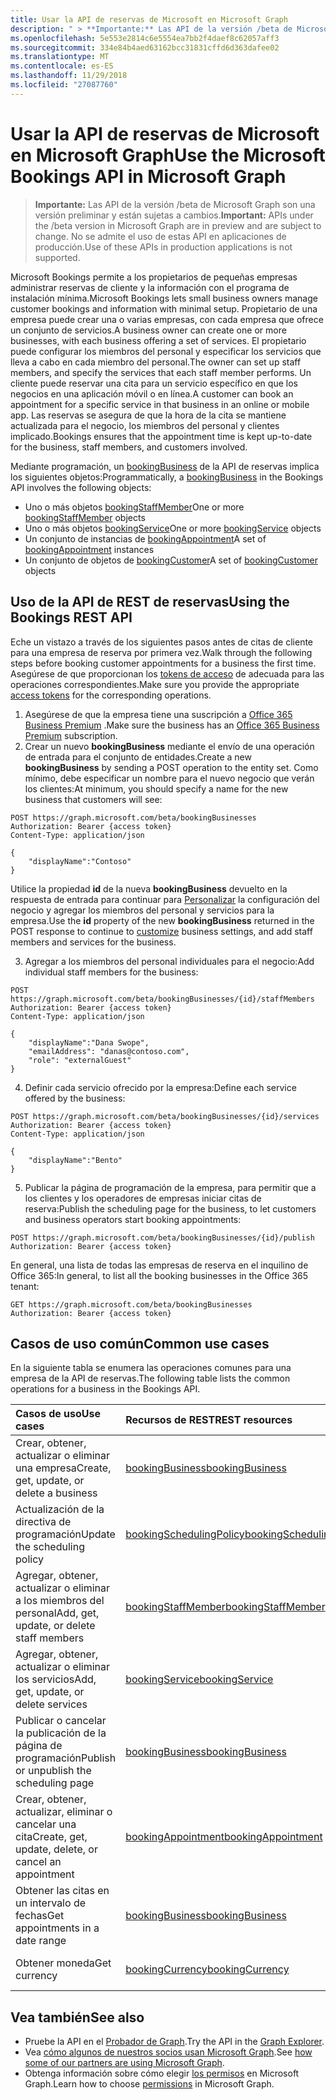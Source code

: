 ```yaml
---
title: Usar la API de reservas de Microsoft en Microsoft Graph
description: " > **Importante:** Las API de la versión /beta de Microsoft Graph son una versión preliminar y están sujetas a cambios. No se admite el uso de estas API en aplicaciones de producción."
ms.openlocfilehash: 5e553e2814c6e5554ea7bb2f4daef8c62057aff3
ms.sourcegitcommit: 334e84b4aed63162bcc31831cffd6d363dafee02
ms.translationtype: MT
ms.contentlocale: es-ES
ms.lasthandoff: 11/29/2018
ms.locfileid: "27087760"
---
```

# <a name="use-the-microsoft-bookings-api-in-microsoft-graph"></a><span data-ttu-id="cff7d-104">Usar la API de reservas de Microsoft en Microsoft Graph</span><span class="sxs-lookup"><span data-stu-id="cff7d-104">Use the Microsoft Bookings API in Microsoft Graph</span></span>

 > <span data-ttu-id="cff7d-105">**Importante:** Las API de la versión /beta de Microsoft Graph son una versión preliminar y están sujetas a cambios.</span><span class="sxs-lookup"><span data-stu-id="cff7d-105">**Important:** APIs under the /beta version in Microsoft Graph are in preview and are subject to change.</span></span> <span data-ttu-id="cff7d-106">No se admite el uso de estas API en aplicaciones de producción.</span><span class="sxs-lookup"><span data-stu-id="cff7d-106">Use of these APIs in production applications is not supported.</span></span>
 
<span data-ttu-id="cff7d-107">Microsoft Bookings permite a los propietarios de pequeñas empresas administrar reservas de cliente y la información con el programa de instalación mínima.</span><span class="sxs-lookup"><span data-stu-id="cff7d-107">Microsoft Bookings lets small business owners manage customer bookings and information with minimal setup.</span></span> <span data-ttu-id="cff7d-108">Propietario de una empresa puede crear una o varias empresas, con cada empresa que ofrece un conjunto de servicios.</span><span class="sxs-lookup"><span data-stu-id="cff7d-108">A business owner can create one or more businesses, with each business offering a set of services.</span></span> <span data-ttu-id="cff7d-109">El propietario puede configurar los miembros del personal y especificar los servicios que lleva a cabo en cada miembro del personal.</span><span class="sxs-lookup"><span data-stu-id="cff7d-109">The owner can set up staff members, and specify the services that each staff member performs.</span></span> <span data-ttu-id="cff7d-110">Un cliente puede reservar una cita para un servicio específico en que los negocios en una aplicación móvil o en línea.</span><span class="sxs-lookup"><span data-stu-id="cff7d-110">A customer can book an appointment for a specific service in that business in an online or mobile app.</span></span> <span data-ttu-id="cff7d-111">Las reservas se asegura de que la hora de la cita se mantiene actualizada para el negocio, los miembros del personal y clientes implicado.</span><span class="sxs-lookup"><span data-stu-id="cff7d-111">Bookings ensures that the appointment time is kept up-to-date for the business, staff members, and customers involved.</span></span>

<span data-ttu-id="cff7d-112">Mediante programación, un [bookingBusiness](bookingbusiness.md) de la API de reservas implica los siguientes objetos:</span><span class="sxs-lookup"><span data-stu-id="cff7d-112">Programmatically, a [bookingBusiness](bookingbusiness.md) in the Bookings API involves the following objects:</span></span>
 
- <span data-ttu-id="cff7d-113">Uno o más objetos [bookingStaffMember](bookingstaffmember.md)</span><span class="sxs-lookup"><span data-stu-id="cff7d-113">One or more [bookingStaffMember](bookingstaffmember.md) objects</span></span>
- <span data-ttu-id="cff7d-114">Uno o más objetos [bookingService](bookingservice.md)</span><span class="sxs-lookup"><span data-stu-id="cff7d-114">One or more [bookingService](bookingservice.md) objects</span></span>
- <span data-ttu-id="cff7d-115">Un conjunto de instancias de [bookingAppointment](bookingappointment.md)</span><span class="sxs-lookup"><span data-stu-id="cff7d-115">A set of [bookingAppointment](bookingappointment.md) instances</span></span>
- <span data-ttu-id="cff7d-116">Un conjunto de objetos de [bookingCustomer](bookingcustomer.md)</span><span class="sxs-lookup"><span data-stu-id="cff7d-116">A set of [bookingCustomer](bookingcustomer.md) objects</span></span>

## <a name="using-the-bookings-rest-api"></a><span data-ttu-id="cff7d-117">Uso de la API de REST de reservas</span><span class="sxs-lookup"><span data-stu-id="cff7d-117">Using the Bookings REST API</span></span>

<span data-ttu-id="cff7d-118">Eche un vistazo a través de los siguientes pasos antes de citas de cliente para una empresa de reserva por primera vez.</span><span class="sxs-lookup"><span data-stu-id="cff7d-118">Walk through the following steps before booking customer appointments for a business the first time.</span></span> <span data-ttu-id="cff7d-119">Asegúrese de que proporcionan los [tokens de acceso](/graph/auth-overview) de adecuada para las operaciones correspondientes.</span><span class="sxs-lookup"><span data-stu-id="cff7d-119">Make sure you provide the appropriate [access tokens](/graph/auth-overview) for the corresponding operations.</span></span>

1. <span data-ttu-id="cff7d-120">Asegúrese de que la empresa tiene una suscripción a [Office 365 Business Premium](https://products.office.com/en-us/business/office-365-business-premium) .</span><span class="sxs-lookup"><span data-stu-id="cff7d-120">Make sure the business has an [Office 365 Business Premium](https://products.office.com/en-us/business/office-365-business-premium) subscription.</span></span>
2. <span data-ttu-id="cff7d-121">Crear un nuevo **bookingBusiness** mediante el envío de una operación de entrada para el conjunto de entidades.</span><span class="sxs-lookup"><span data-stu-id="cff7d-121">Create a new **bookingBusiness** by sending a POST operation to the entity set.</span></span> <span data-ttu-id="cff7d-122">Como mínimo, debe especificar un nombre para el nuevo negocio que verán los clientes:<!-- { "blockType": "ignored" } --></span><span class="sxs-lookup"><span data-stu-id="cff7d-122">At minimum, you should specify a name for the new business that customers will see: <!-- { "blockType": "ignored" } --></span></span>
```http
POST https://graph.microsoft.com/beta/bookingBusinesses
Authorization: Bearer {access token}
Content-Type: application/json

{
    "displayName":"Contoso"
}
```
<span data-ttu-id="cff7d-123">Utilice la propiedad **id** de la nueva **bookingBusiness** devuelto en la respuesta de entrada para continuar para [Personalizar](../api/bookingbusiness-update.md) la configuración del negocio y agregar los miembros del personal y servicios para la empresa.</span><span class="sxs-lookup"><span data-stu-id="cff7d-123">Use the **id** property of the new **bookingBusiness** returned in the POST response to continue to [customize](../api/bookingbusiness-update.md) business settings, and add staff members and services for the business.</span></span>

3. <span data-ttu-id="cff7d-124">Agregar a los miembros del personal individuales para el negocio:<!-- { "blockType": "ignored" } --></span><span class="sxs-lookup"><span data-stu-id="cff7d-124">Add individual staff members for the business: <!-- { "blockType": "ignored" } --></span></span>
```http
POST https://graph.microsoft.com/beta/bookingBusinesses/{id}/staffMembers
Authorization: Bearer {access token}
Content-Type: application/json

{
    "displayName":"Dana Swope",
    "emailAddress": "danas@contoso.com",
    "role": "externalGuest"
}
```
4. <span data-ttu-id="cff7d-125">Definir cada servicio ofrecido por la empresa:<!-- { "blockType": "ignored" } --></span><span class="sxs-lookup"><span data-stu-id="cff7d-125">Define each service offered by the business: <!-- { "blockType": "ignored" } --></span></span>
```http
POST https://graph.microsoft.com/beta/bookingBusinesses/{id}/services
Authorization: Bearer {access token}
Content-Type: application/json

{
    "displayName":"Bento"
}
```
5. <span data-ttu-id="cff7d-126">Publicar la página de programación de la empresa, para permitir que a los clientes y los operadores de empresas iniciar citas de reserva:<!-- { "blockType": "ignored" } --></span><span class="sxs-lookup"><span data-stu-id="cff7d-126">Publish the scheduling page for the business, to let customers and business operators start booking appointments: <!-- { "blockType": "ignored" } --></span></span>
```http
POST https://graph.microsoft.com/beta/bookingBusinesses/{id}/publish
Authorization: Bearer {access token}
```

<span data-ttu-id="cff7d-127">En general, una lista de todas las empresas de reserva en el inquilino de Office 365:<!-- { "blockType": "ignored" } --></span><span class="sxs-lookup"><span data-stu-id="cff7d-127">In general, to list all the booking businesses in the Office 365 tenant: <!-- { "blockType": "ignored" } --></span></span>
```http
GET https://graph.microsoft.com/beta/bookingBusinesses
Authorization: Bearer {access token}
```

## <a name="common-use-cases"></a><span data-ttu-id="cff7d-128">Casos de uso común</span><span class="sxs-lookup"><span data-stu-id="cff7d-128">Common use cases</span></span> 

<span data-ttu-id="cff7d-129">En la siguiente tabla se enumera las operaciones comunes para una empresa de la API de reservas.</span><span class="sxs-lookup"><span data-stu-id="cff7d-129">The following table lists the common operations for a business in the Bookings API.</span></span>

| <span data-ttu-id="cff7d-130">Casos de uso</span><span class="sxs-lookup"><span data-stu-id="cff7d-130">Use cases</span></span>        | <span data-ttu-id="cff7d-131">Recursos de REST</span><span class="sxs-lookup"><span data-stu-id="cff7d-131">REST resources</span></span> | <span data-ttu-id="cff7d-132">Vea también</span><span class="sxs-lookup"><span data-stu-id="cff7d-132">See also</span></span> |
|:---------------|:--------|:----------|
| <span data-ttu-id="cff7d-133">Crear, obtener, actualizar o eliminar una empresa</span><span class="sxs-lookup"><span data-stu-id="cff7d-133">Create, get, update, or delete a business</span></span> | [<span data-ttu-id="cff7d-134">bookingBusiness</span><span class="sxs-lookup"><span data-stu-id="cff7d-134">bookingBusiness</span></span>](bookingbusiness.md) | [<span data-ttu-id="cff7d-135">Métodos de bookingBusiness</span><span class="sxs-lookup"><span data-stu-id="cff7d-135">Methods of bookingBusiness</span></span>](bookingbusiness.md#methods) |
| <span data-ttu-id="cff7d-136">Actualización de la directiva de programación</span><span class="sxs-lookup"><span data-stu-id="cff7d-136">Update the scheduling policy</span></span> | [<span data-ttu-id="cff7d-137">bookingSchedulingPolicy</span><span class="sxs-lookup"><span data-stu-id="cff7d-137">bookingSchedulingPolicy</span></span>](bookingschedulingpolicy.md) | [<span data-ttu-id="cff7d-138">Actualizar un bookingBusiness</span><span class="sxs-lookup"><span data-stu-id="cff7d-138">Update a bookingBusiness</span></span>](../api/bookingbusiness-update.md) |
| <span data-ttu-id="cff7d-139">Agregar, obtener, actualizar o eliminar a los miembros del personal</span><span class="sxs-lookup"><span data-stu-id="cff7d-139">Add, get, update, or delete staff members</span></span> | [<span data-ttu-id="cff7d-140">bookingStaffMember</span><span class="sxs-lookup"><span data-stu-id="cff7d-140">bookingStaffMember</span></span>](bookingstaffmember.md) | [<span data-ttu-id="cff7d-141">Métodos de bookingStaffMember</span><span class="sxs-lookup"><span data-stu-id="cff7d-141">Methods of bookingStaffMember</span></span>](bookingstaffmember.md#methods)  |
| <span data-ttu-id="cff7d-142">Agregar, obtener, actualizar o eliminar los servicios</span><span class="sxs-lookup"><span data-stu-id="cff7d-142">Add, get, update, or delete services</span></span> | [<span data-ttu-id="cff7d-143">bookingService</span><span class="sxs-lookup"><span data-stu-id="cff7d-143">bookingService</span></span>](bookingservice.md) | [<span data-ttu-id="cff7d-144">Métodos de bookingService</span><span class="sxs-lookup"><span data-stu-id="cff7d-144">Methods of bookingService</span></span>](bookingservice.md#methods)  |
| <span data-ttu-id="cff7d-145">Publicar o cancelar la publicación de la página de programación</span><span class="sxs-lookup"><span data-stu-id="cff7d-145">Publish or unpublish the scheduling page</span></span> | [<span data-ttu-id="cff7d-146">bookingBusiness</span><span class="sxs-lookup"><span data-stu-id="cff7d-146">bookingBusiness</span></span>](bookingbusiness.md) | [<span data-ttu-id="cff7d-147">publicar</span><span class="sxs-lookup"><span data-stu-id="cff7d-147">publish</span></span>](../api/bookingbusiness-publish.md) <br> [<span data-ttu-id="cff7d-148">Cancelar la publicación</span><span class="sxs-lookup"><span data-stu-id="cff7d-148">unpublish</span></span>](../api/bookingbusiness-unpublish.md) |
| <span data-ttu-id="cff7d-149">Crear, obtener, actualizar, eliminar o cancelar una cita</span><span class="sxs-lookup"><span data-stu-id="cff7d-149">Create, get, update, delete, or cancel an appointment</span></span> | [<span data-ttu-id="cff7d-150">bookingAppointment</span><span class="sxs-lookup"><span data-stu-id="cff7d-150">bookingAppointment</span></span>](bookingappointment.md) | [<span data-ttu-id="cff7d-151">Métodos de bookingAppointment</span><span class="sxs-lookup"><span data-stu-id="cff7d-151">Methods of bookingAppointment</span></span>](bookingappointment.md#methods)  |
| <span data-ttu-id="cff7d-152">Obtener las citas en un intervalo de fechas</span><span class="sxs-lookup"><span data-stu-id="cff7d-152">Get appointments in a date range</span></span> | [<span data-ttu-id="cff7d-153">bookingBusiness</span><span class="sxs-lookup"><span data-stu-id="cff7d-153">bookingBusiness</span></span>](bookingbusiness.md) | [<span data-ttu-id="cff7d-154">Lista reservas calendarView</span><span class="sxs-lookup"><span data-stu-id="cff7d-154">List Bookings calendarView</span></span>](../api/bookingbusiness-list-calendarview.md) |
| <span data-ttu-id="cff7d-155">Obtener moneda</span><span class="sxs-lookup"><span data-stu-id="cff7d-155">Get currency</span></span> | [<span data-ttu-id="cff7d-156">bookingCurrency</span><span class="sxs-lookup"><span data-stu-id="cff7d-156">bookingCurrency</span></span>](bookingcurrency.md) | [<span data-ttu-id="cff7d-157">Métodos de bookingCurrency</span><span class="sxs-lookup"><span data-stu-id="cff7d-157">Methods of bookingCurrency</span></span>](bookingcurrency.md#methods) |


## <a name="see-also"></a><span data-ttu-id="cff7d-158">Vea también</span><span class="sxs-lookup"><span data-stu-id="cff7d-158">See also</span></span>

- <span data-ttu-id="cff7d-159">Pruebe la API en el [Probador de Graph](https://developer.microsoft.com/graph/graph-explorer).</span><span class="sxs-lookup"><span data-stu-id="cff7d-159">Try the API in the [Graph Explorer](https://developer.microsoft.com/graph/graph-explorer).</span></span>
- <span data-ttu-id="cff7d-160">Vea [cómo algunos de nuestros socios usan Microsoft Graph](https://developer.microsoft.com/graph/graph/examples#partners).</span><span class="sxs-lookup"><span data-stu-id="cff7d-160">See [how some of our partners are using Microsoft Graph](https://developer.microsoft.com/graph/graph/examples#partners).</span></span>
- <span data-ttu-id="cff7d-161">Obtenga información sobre cómo elegir [los permisos](/graph/permissions-reference) en Microsoft Graph.</span><span class="sxs-lookup"><span data-stu-id="cff7d-161">Learn how to choose [permissions](/graph/permissions-reference) in Microsoft Graph.</span></span>